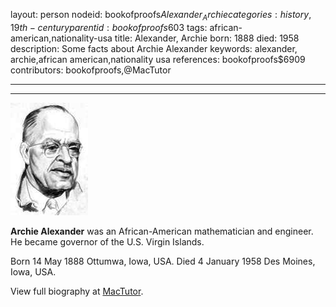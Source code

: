 layout: person
nodeid: bookofproofs$Alexander_Archie
categories: history,19th-century
parentid: bookofproofs$603
tags: african-american,nationality-usa
title: Alexander, Archie
born: 1888
died: 1958
description: Some facts about Archie Alexander
keywords: alexander, archie,african american,nationality usa
references: bookofproofs$6909
contributors: bookofproofs,@MacTutor

---


---

![Alexander_Archie.jpg](https://github.com/bookofproofs/bookofproofs.github.io/blob/main/_sources/_assets/images/portraits/Alexander_Archie.jpg?raw=true)

**Archie Alexander** was an African-American mathematician and engineer. He became governor of the U.S. Virgin Islands.

Born 14 May 1888 Ottumwa, Iowa, USA. Died 4 January 1958 Des Moines, Iowa, USA.


View full biography at [MacTutor](https://mathshistory.st-andrews.ac.uk/Biographies/Alexander_Archie/).